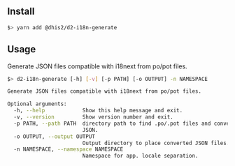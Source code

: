 ## Install

```bash
$> yarn add @dhis2/d2-i18n-generate
```

## Usage

Generate JSON files compatible with i18next from po/pot files.
```bash
$> d2-i18n-generate [-h] [-v] [-p PATH] [-o OUTPUT] -n NAMESPACE

Generate JSON files compatible with i18next from po/pot files.

Optional arguments:
  -h, --help            Show this help message and exit.
  -v, --version         Show version number and exit.
  -p PATH, --path PATH  directory path to find .po/.pot files and convert to 
                        JSON.
  -o OUTPUT, --output OUTPUT
                        Output directory to place converted JSON files.
  -n NAMESPACE, --namespace NAMESPACE
                        Namespace for app. locale separation.
```
